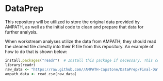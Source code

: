 # DataPrep
This repository will be utilized to store the original data provided by AMPATH, as well as the initial code to clean and prepare that data for further analysis.

When workstream analyses utilize the data from AMPATH, they should read the cleaned file directly into their R file from this repository. An example of how to do that is shown below:

```ruby
install.packages("readr")  # Install this package if necessary. This contains the read_csv function. Do not use the standard R function read.csv()
library(readr)
raw_data <- "https://raw.github.com//AMPATH-Capstone/DataPrep/Final-Data/artcoops_final.csv"
ampath_data <- read_csv(raw_data)
```
